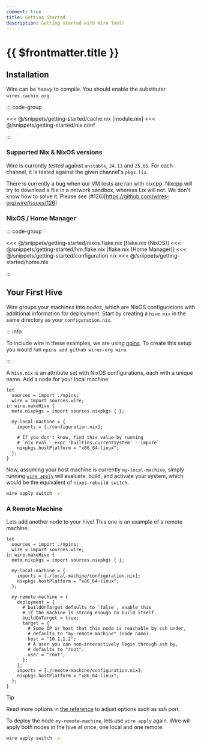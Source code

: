 ```yaml
---
comment: true
title: Getting Started
description: Getting started with Wire Tool!
---
```


# {{ $frontmatter.title }}

## Installation

Wire can be heavy to compile. You should enable the substituter `wires.cachix.org`.

::: code-group

<<< @/snippets/getting-started/cache.nix [module.nix]
<<< @/snippets/getting-started/nix.conf

:::

### Supported Nix & NixOS versions

Wire is currently _tested_ against `unstable`, `24.11` and `25.05`.
For each channel, it is tested against the given channel's `pkgs.lix`.

There is currently a bug when our VM tests are ran with nixcpp. Nixcpp will try
to download a file in a network sandbox, whereas Lix will not. We don't know
how to solve it. Please see (#126)[https://github.com/wires-org/wire/issues/126]

### NixOS / Home Manager

::: code-group

<<< @/snippets/getting-started/nixos.flake.nix [flake.nix (NixOS)]
<<< @/snippets/getting-started/hm.flake.nix [flake.nix (Home Manager)]
<<< @/snippets/getting-started/configuration.nix
<<< @/snippets/getting-started/home.nix

:::

## Your First Hive

Wire groups your machines into _nodes_, which are NixOS configurations with
additional information for deployment. Start by creating a `hive.nix` in the same directory as your
`configuration.nix`.

::: info

To include wire in these examples, we are using
[npins](https://github.com/andir/npins). To create this setup you
would run `npins add github wires-org wire`.

:::

A `hive.nix` is an attribute set with NixOS configurations, each with a unique
name. Add a node for your local machine:

```nix:line-numbers [hive.nix]
let
  sources = import ./npins;
  wire = import sources.wire;
in wire.makeHive {
  meta.nixpkgs = import sources.nixpkgs { };

  my-local-machine = {
    imports = [./configuration.nix];

    # If you don't know, find this value by running
    # `nix eval --expr 'builtins.currentSystem' --impure`
    nixpkgs.hostPlatform = "x86_64-linux";
  };
}
```

Now, assuming your host machine is currently `my-local-machine`, simply running
[`wire apply`](/reference/cli.html#wire-apply) will evaluate, build, and
activate your system, which would be the equivalent of `nixos-rebuild switch`.

```sh
wire apply switch -v
```

### A Remote Machine

Lets add another node to your hive! This one is an example of a remote machine.

```nix:line-numbers [hive.nix]
let
  sources = import ./npins;
  wire = import sources.wire;
in wire.makeHive {
  meta.nixpkgs = import sources.nixpkgs { };

  my-local-machine = {
    imports = [./local-machine/configuration.nix];
    nixpkgs.hostPlatform = "x86_64-linux";
  };

  my-remote-machine = {
    deployment = {
      # buildOnTarget defaults to `false`, enable this
      # if the machine is strong enough to build itself.
      buildOnTarget = true;
      target = {
        # Some IP or host that this node is reachable by ssh under,
        # defaults to "my-remote-machine" (node name).
        host = "10.1.1.2";
        # A user you can non-interactively login through ssh by,
        # defaults to "root".
        user = "root";
      };
    };
    imports = [./remote-machine/configuration.nix];
    nixpkgs.hostPlatform = "x86_64-linux";
  };
}
```

> [!TIP]
> Read more options in [the reference](/reference/module#deployment-target) to adjust options such as
> ssh port.

To deploy the node `my-remote-machine`, lets use `wire apply` again. Wire will
apply both nodes in the hive at once, one local and one remote:

```sh
wire apply switch -v
```
